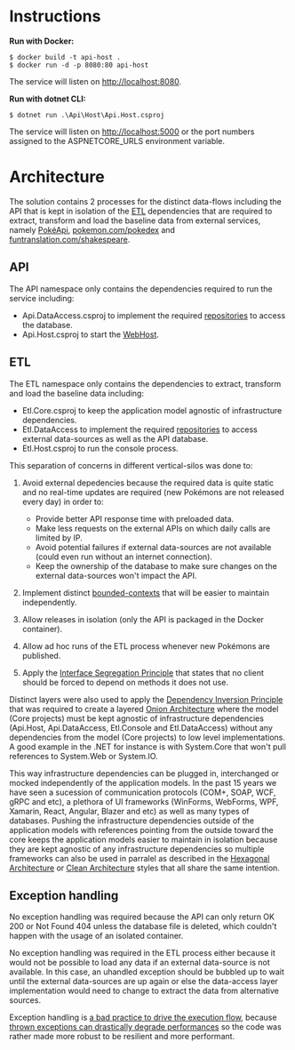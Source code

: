 
# Instructions

**Run with Docker:**

```
$ docker build -t api-host .
$ docker run -d -p 8080:80 api-host
```

The service will listen on [http://localhost:8080](http://localhost:8080).

**Run with dotnet CLI:**

```
$ dotnet run .\Api\Host\Api.Host.csproj
```

The service will listen on [http://localhost:5000](http://localhost:5000) or the port numbers assigned to the ASPNETCORE_URLS environment variable.

# Architecture

The solution contains 2 processes for the distinct data-flows including the API that is kept in isolation of the [ETL](https://en.wikipedia.org/wiki/Extract,_transform,_load) dependencies that are required to extract, transform and load the baseline data from external services, namely [PokéApi](https://pokeapi.co/), [pokemon.com/pokedex](https://www.pokemon.com/us/pokedex/) and [funtranslation.com/shakespeare](https://funtranslations.com/shakespeare).

## API

The API namespace only contains the dependencies required to run the service including:

* Api.DataAccess.csproj to implement the required [repositories](https://docs.microsoft.com/en-us/dotnet/architecture/microservices/microservice-ddd-cqrs-patterns/infrastructure-persistence-layer-design) to access the database.
* Api.Host.csproj to start the [WebHost](https://docs.microsoft.com/en-us/aspnet/core/fundamentals/host/web-host?view=aspnetcore-3.1).

## ETL

The ETL namespace only contains the dependencies to extract, transform and load the baseline data including:

* Etl.Core.csproj to keep the application model agnostic of infrastructure dependencies.
* Etl.DataAccess to implement the required [repositories](https://docs.microsoft.com/en-us/dotnet/architecture/microservices/microservice-ddd-cqrs-patterns/infrastructure-persistence-layer-design) to access external data-sources as well as the API database.
* Etl.Host.csproj to run the console process.

This separation of concerns in different vertical-silos was done to:

1. Avoid external depedencies because the required data is quite static and no real-time updates are required (new Pokémons are not released every day) in order to:
    * Provide better API response time with preloaded data.
    * Make less requests on the external APIs on which daily calls are limited by IP.
    * Avoid potential failures if external data-sources are not available (could even run without an internet connection).
    * Keep the ownership of the database to make sure changes on the external data-sources won't impact the API.

5. Implement distinct [bounded-contexts](https://xebia.com/blog/microservices-architecture-principle-3-small-bounded-contexts-over-one-comprehensive-model/) that will be easier to maintain independently.

2. Allow releases in isolation (only the API is packaged in the Docker container).

3. Allow ad hoc runs of the ETL process whenever new Pokémons are published.

4. Apply the [Interface Segregation Principle](https://en.wikipedia.org/wiki/Interface_segregation_principle) that states that no client should be forced to depend on methods it does not use.

Distinct layers were also used to apply the [Dependency Inversion Principle](https://en.wikipedia.org/wiki/Dependency_inversion_principle) that was required to create a layered [Onion Architecture](https://jeffreypalermo.com/2008/07/the-onion-architecture-part-1/) where the model (Core projects) must be kept agnostic of infrastructure dependencies (Api.Host, Api.DataAccess, Etl.Console and Etl.DataAccess) without any dependencies from the model (Core projects) to low level implementations. A good example in the .NET for instance is with System<span>.</span>Core that won't pull references to System<span>.</span>Web or System<span>.</span>IO.

This way infrastructure dependencies can be plugged in, interchanged or mocked independently of the application models. In the past 15 years we have seen a sucession of communication protocols (COM+, SOAP, WCF, gRPC and etc), a plethora of UI frameworks (WinForms, WebForms, WPF, Xamarin, React, Angular, Blazer and etc) as well as many types of databases. Pushing the infrastructure dependencies outside of the application models with references pointing from the outside toward the core keeps the application models easier to maintain in isolation because they are kept agnostic of any infrastructure dependencies so multiple frameworks can also be used in parralel as described in the [Hexagonal Architecture](https://en.wikipedia.org/wiki/Hexagonal_architecture_(software)) or [Clean Architecture](https://blog.cleancoder.com/uncle-bob/2012/08/13/the-clean-architecture.html) styles that all share the same intention.

## Exception handling

No exception handling was required because the API can only return OK 200 or Not Found 404 unless the database file is deleted, which couldn't happen with the usage of an isolated container.

No exception handling was required in the ETL process either because it would not be possible to load any data if an external data-source is not available. In this case, an uhandled exception should be bubbled up to wait until the external data-sources are up again or else the data-access layer implementation would need to change to extract the data from alternative sources.

Exception handling is [a bad practice to drive the execution flow](https://docs.microsoft.com/en-us/visualstudio/profiling/da0007-avoid-using-exceptions-for-control-flow?view=vs-2017), because [thrown exceptions can drastically degrade  performances](https://docs.microsoft.com/en-us/dotnet/standard/design-guidelines/exceptions-and-performance) so the code was rather made more robust to be resilient and more performant.
